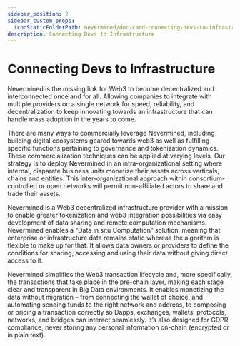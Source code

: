 ```yaml
---
sidebar_position: 2
sidebar_custom_props:
  iconStaticFolderPath: nevermined/doc-card-connecting-devs-to-infrastructure.svg
description: Connecting Devs to Infrastructure
---
```


# Connecting Devs to Infrastructure

Nevermined is the missing link for Web3 to become decentralized and interconnected once and for all. Allowing companies to integrate with multiple providers on a single network for speed, reliability, and decentralization to keep innovating towards an infrastructure that can handle mass adoption in the years to come.

There are many ways to commercially leverage Nevermined, including building digital ecosystems geared towards web3 as well as fulfilling specific functions pertaining to governance and tokenization dynamics. These commercialization techniques can be applied at varying levels. Our strategy is to deploy Nevermined in an intra-organizational setting where internal, disparate business units monetize their assets across verticals, chains and entities. This inter-organizational approach within consortium-controlled or open networks will permit non-affiliated actors to share and trade their assets.

Nevermined is a Web3 decentralized infrastructure provider with a mission to enable greater tokenization and web3 integration possibilities via easy development of data sharing and remote computation mechanisms. Nevermined enables a “Data in situ Computation” solution, meaning that enterprise or infrastructure data remains static whereas the algorithm is flexible to make up for that. It allows data owners or providers to define the conditions for sharing, accessing and using their data without giving direct access to it.

Nevermined simplifies the Web3 transaction lifecycle and, more specifically, the transactions that take place in the pre-chain layer, making each stage clear and transparent in Big Data environments. It enables monetizing the data without migration – from connecting the wallet of choice, and automating sending funds to the right network and address, to composing or pricing a transaction correctly so Dapps, exchanges, wallets, protocols, networks, and bridges can interact seamlessly. It’s also designed for GDPR compliance, never storing any personal information on-chain (encrypted or in plain text).
